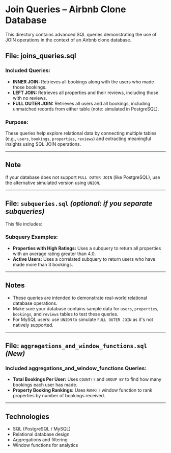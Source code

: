 # Join Queries – Airbnb Clone Database

This directory contains advanced SQL queries demonstrating the use of JOIN operations in the context of an Airbnb clone database.

## File: joins_queries.sql

### Included Queries:
- **INNER JOIN:** Retrieves all bookings along with the users who made those bookings.
- **LEFT JOIN:** Retrieves all properties and their reviews, including those with no reviews.
- **FULL OUTER JOIN:** Retrieves all users and all bookings, including unmatched records from either table (note: simulated in PostgreSQL).

### Purpose:
These queries help explore relational data by connecting multiple tables (e.g., `users`, `bookings`, `properties`, `reviews`) and extracting meaningful insights using SQL JOIN operations.

---

## Note
If your database does not support `FULL OUTER JOIN` (like PostgreSQL), use the alternative simulated version using `UNION`.


---

## File: `subqueries.sql` *(optional: if you separate subqueries)*

This file includes:

### Subquery Examples:
- **Properties with High Ratings:** Uses a subquery to return all properties with an average rating greater than 4.0.
- **Active Users:** Uses a correlated subquery to return users who have made more than 3 bookings.

---

## Notes

- These queries are intended to demonstrate real-world relational database operations.
- Make sure your database contains sample data for `users`, `properties`, `bookings`, and `reviews` tables to test these queries.
- For MySQL users: use `UNION` to simulate `FULL OUTER JOIN` as it's not natively supported.

---

## File: `aggregations_and_window_functions.sql` *(New)*

### Included aggregations_and_window_functions Queries:
- **Total Bookings Per User:** Uses `COUNT()` and `GROUP BY` to find how many bookings each user has made.
- **Property Booking Rankings:** Uses `RANK()` window function to rank properties by number of bookings received.

---

## Technologies

- SQL (PostgreSQL / MySQL)
- Relational database design
- Aggregations and filtering
- Window functions for analytics

